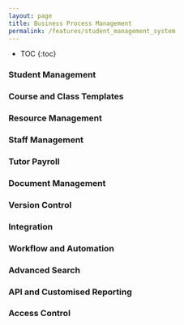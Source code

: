 ```yaml
---
layout: page
title: Business Process Management
permalink: /features/student_management_system
---
```


* TOC
{:toc}

### Student Management

### Course and Class Templates

### Resource Management

### Staff Management

### Tutor Payroll

### Document Management

### Version Control

### Integration

### Workflow and Automation

### Advanced Search

### API and Customised Reporting

### Access Control









